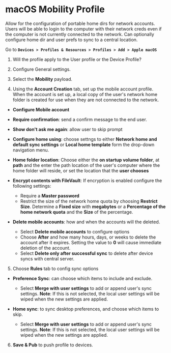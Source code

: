 # macOS Mobility Profile

Allow for the configuration of portable home dirs for network accounts. Users
will be able to login to the computer with their network creds even if the
computer is not currently connected to the network. Can optionally configure
home dir and user prefs to sync to a central location. 

Go to **`Devices > Profiles & Resources > Profiles > Add > Apple macOS`**

1.  Will the profile apply to the User profile or the Device Profile?

2.  Configure General settings. 

3.  Select the **Mobility** payload.

4.  Using the **Account Creation** tab, set up the mobile account profile. When
    the account is set up, a local copy of the user's network home folder is
    created for use when they are not connected to the network.

-   **Configure Mobile account** 

-   **Require confirmation**: send a confirm message to the end user.

-   **Show don't ask me again**: allow user to skip prompt

-   **Configure home using**: choose settngs to either **Network home and
    default sync settings** or **Local home template** form the drop-down
    navigation menu.

-   **Home folder location**: Choose either the **on startup volume folder**, at
    **path** and the enter the path location of the user's computer where the
    home folder will reside, or set the location that the **user chooses**

-   **Encrypt contents with FileVault**: If encryption is enabled configure the
    following settings:

    -   Require a **Master password** 
    -   Restrict the size of the network home quota by choosing **Restrict
        Size**. Determine a **Fixed size** with **megabytes** or a **Percentage
        of the home network quota** and the **Size** of the percentage.

-   **Delete mobile accounts**: how and when the accounts will the deleted.

    -   Select **Delete mobile accounts** to configure options
    -   Choose **After** and how many hours, days, or weeks to delete the
        account after it expires. Setting the value to **0** will cause
        immediate deletion of the account.
    -   Select **Delete only after successful sync** to delete after device
        syncs with central server.

5.  Choose **Rules** tab to config sync options

-   **Preference Sync**: can choose which items to include and exclude.

    -   Select **Merge with user settings** to add or append user's sync
        settings. 
        **Note**: If this is not selected, the local user settings will be wiped
        when the new settings are applied. 

-   **Home sync**: to sync desktop preferences, and choose which items to skip.

    -   Select **Merge with user settings** to add or append user's sync
        settings. 
        **Note**: If this is not selected, the local user settings will be wiped
        when the new settings are applied. 

6.  **Save & Pub** to push profile to devices.

